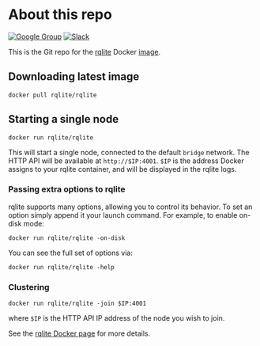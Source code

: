 # About this repo 
[![Google Group](https://img.shields.io/badge/Google%20Group--blue.svg)](https://groups.google.com/group/rqlite) [![Slack](https://img.shields.io/badge/Slack--purple.svg)](https://www.philipotoole.com/join-rqlite-slack)

This is the Git repo for the [rqlite](https://rqlite.io) Docker [image](https://hub.docker.com/r/rqlite/rqlite/).

## Downloading latest image

    docker pull rqlite/rqlite

## Starting a single node

    docker run rqlite/rqlite

This will start a single node, connected to the default `bridge` network. The HTTP API will be available at `http://$IP:4001`. `$IP` is the address Docker assigns to your rqlite container, and will be displayed in the rqlite logs.

### Passing extra options to rqlite
rqlite supports many options, allowing you to control its behavior. To set an option simply append it your launch command. For example, to enable on-disk mode:

    docker run rqlite/rqlite -on-disk

You can see the full set of options via:

    docker run rqlite/rqlite -help

### Clustering

    docker run rqlite/rqlite -join $IP:4001

where `$IP` is the HTTP API IP address of the node you wish to join.

See the [rqlite Docker page](https://hub.docker.com/r/rqlite/rqlite) for more details.
